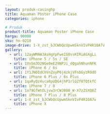 ```yaml
---
layout: produk-casinghp
title: Aquaman Poster iPhone Case
categories: iphone

# Produk
product-title: Aquaman Poster iPhone Case
harga: 90000
sku: hn-0210
image-drive: 1-X_zst_bJCWbQcUpwmSknVIvP4R1OA7v
gallery:
  - url: 12ayWMAWJAsHgYpFweIG0ssKIRiAGXgLi
    title: iPhone 5 / 5s / SE
  - url: 1VnSm3O2NGe0eE29NPJi_dQgahNhunNFK
    title: iPhone 6 / 6s
  - url: 1Y1JNOIdChVnZoyP6j4zkjVFnbGyzROdO
    title: iPhone 6 Plus / 6s Plus
  - url: 1qaRyQz4vca0pUDG4jhP1rlGZf0TQtkfC
    title: iPhone 7 / 8
  - url: 1n79GfWtOLjvw3rCWJ080_W-X7zZSXQ8Z
    title: iPhone 7 Plus / 8 Plus
  - url: 1-X_zst_bJCWbQcUpwmSknVIvP4R1OA7v
    title: iPhone X
---
```

